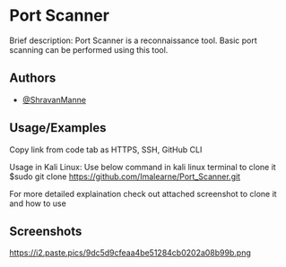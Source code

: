 
# Port Scanner

Brief description:
Port Scanner is a reconnaissance tool. 
Basic port scanning can be performed using this tool.


## Authors

- [@ShravanManne](https://github.com/Imalearne/Port_Scanner.git)


## Usage/Examples


Copy link from code tab as HTTPS, SSH, GitHub CLI

Usage in Kali Linux:
Use below command in kali linux terminal to clone it
$sudo git clone https://github.com/Imalearne/Port_Scanner.git

For more detailed explaination check out attached screenshot to clone it and how to use



## Screenshots


https://i2.paste.pics/9dc5d9cfeaa4be51284cb0202a08b99b.png